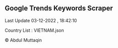 

## Google Trends Keywords Scraper 
 
Last Update 03-12-2022 , 18:42:10

Country List :
VIETNAM.json



© Abdul Muttaqin 
